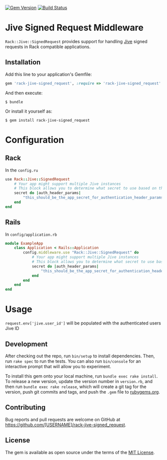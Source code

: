 [![Gem Version](https://badge.fury.io/rb/rack-jive-signed_request.svg)](http://badge.fury.io/rb/rack-jive-signed_request)
[![Build Status](https://travis-ci.org/butchmarshall/rack-jive-signed_request.svg?branch=master)](https://travis-ci.org/butchmarshall/rack-jive-signed_request)

# Jive Signed Request Middleware

`Rack::Jive::SignedRequest` provides support for handling [Jive](https://www.jivesoftware.com/) signed requests in Rack compatible applications.

## Installation

Add this line to your application's Gemfile:

```ruby
gem 'rack-jive-signed_request', :require => 'rack-jive-signed_request'
```

And then execute:

    $ bundle

Or install it yourself as:

    $ gem install rack-jive-signed_request

# Configuration

## Rack

In the `config.ru`

```ruby
use Rack::Jive::SignedRequest
	# Your app might support multiple Jive instances
	# This block allows you to determine what secret to use based on the Authorization header
	secret do |auth_header_params|
		"this_should_be_the_app_secret_for_authentication_header_params"
	end
end
```

## Rails

In `config/application.rb`
```ruby
module ExampleApp
	class Application < Rails::Application
		config.middleware.use "Rack::Jive::SignedRequest" do
			# Your app might support multiple Jive instances
			# This block allows you to determine what secret to use based on the Authorization header
			secret do |auth_header_params|
				"this_should_be_the_app_secret_for_authentication_header_params"
			end
		end
	end
end
```

# Usage

`request.env['jive.user_id']` will be populated with the authenticated users Jive ID

## Development

After checking out the repo, run `bin/setup` to install dependencies. Then, run `rake spec` to run the tests. You can also run `bin/console` for an interactive prompt that will allow you to experiment.

To install this gem onto your local machine, run `bundle exec rake install`. To release a new version, update the version number in `version.rb`, and then run `bundle exec rake release`, which will create a git tag for the version, push git commits and tags, and push the `.gem` file to [rubygems.org](https://rubygems.org).

## Contributing

Bug reports and pull requests are welcome on GitHub at https://github.com/[USERNAME]/rack-jive-signed_request.


## License

The gem is available as open source under the terms of the [MIT License](http://opensource.org/licenses/MIT).

